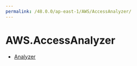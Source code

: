 ```yaml
---
permalink: /48.0.0/ap-east-1/AWS/AccessAnalyzer/
---
```


# AWS.AccessAnalyzer



* [Analyzer](Analyzer.md)